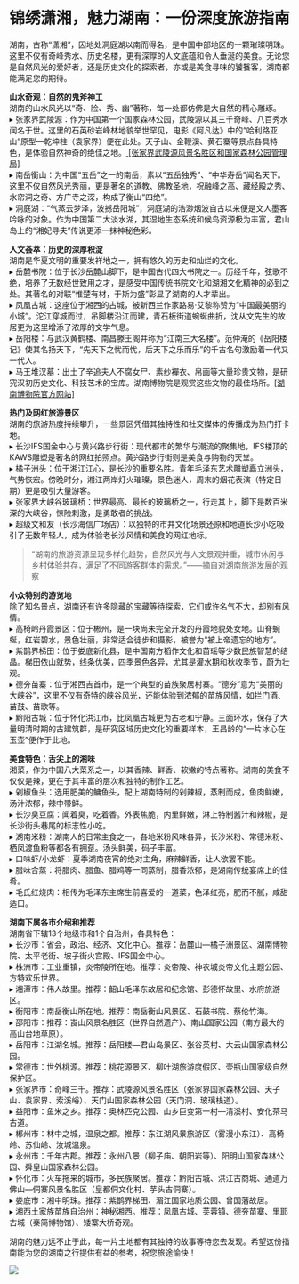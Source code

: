 # 锦绣潇湘，魅力湖南：一份深度旅游指南  

湖南，古称“潇湘”，因地处洞庭湖以南而得名，是中国中部地区的一颗璀璨明珠。这里不仅有奇峰秀水、历史名楼，更有深厚的人文底蕴和令人垂涎的美食。无论您是自然风光的爱好者，还是历史文化的探索者，亦或是美食寻味的饕餮客，湖南都能满足您的期待。  

**山水奇观：自然的鬼斧神工**  
湖南的山水风光以“奇、险、秀、幽”著称，每一处都仿佛是大自然的精心雕琢。  
▸ 张家界武陵源：作为中国第一个国家森林公园，武陵源以其三千奇峰、八百秀水闻名于世。这里的石英砂岩峰林地貌举世罕见，电影《阿凡达》中的“哈利路亚山”原型—乾坤柱（袁家界）便在此处。天子山、金鞭溪、黄石寨等景点各具特色，是体验自然神奇的绝佳之地。<a href="http://www.zjjwglxt.cn" target="_blank"> [张家界武陵源风景名胜区和国家森林公园管理局]</a>  
▸ 南岳衡山：为中国“五岳”之一的南岳，素以“五岳独秀”、“中华寿岳”闻名天下。这里不仅自然风光秀丽，更是著名的道教、佛教圣地，祝融峰之高、藏经殿之秀、水帘洞之奇、方广寺之深，构成了衡山“四绝”。  
▸ 洞庭湖：“气蒸云梦泽，波撼岳阳城”，洞庭湖的浩渺烟波自古以来便是文人墨客吟咏的对象。作为中国第二大淡水湖，其湿地生态系统和候鸟资源极为丰富，君山岛上的“湘妃寻夫”传说更添一抹神秘色彩。  

**人文荟萃：历史的深厚积淀**  
湖南是华夏文明的重要发祥地之一，拥有悠久的历史和灿烂的文化。  
▸ 岳麓书院：位于长沙岳麓山脚下，是中国古代四大书院之一。历经千年，弦歌不绝，培养了无数经世致用之才，是感受中国传统书院文化和湖湘文化精神的必到之处。其著名的对联“惟楚有材，于斯为盛”彰显了湖南的人才辈出。  
▸ 凤凰古城：这座位于湘西的古城，被新西兰作家路易·艾黎称赞为“中国最美丽的小城”。沱江穿城而过，吊脚楼沿江而建，青石板街道蜿蜒曲折，沈从文先生的故居更为这里增添了浓厚的文学气息。  
▸ 岳阳楼：与武汉黄鹤楼、南昌滕王阁并称为“江南三大名楼”。范仲淹的《岳阳楼记》使其名扬天下，“先天下之忧而忧，后天下之乐而乐”的千古名句激励着一代又一代人。  
▸ 马王堆汉墓：出土了辛追夫人不腐女尸、素纱襌衣、帛画等大量珍贵文物，是研究汉初历史文化、科技艺术的宝库。湖南博物院是观赏这些文物的最佳场所。<a href="http://www.hnmuseum.com" target="_blank">[湖南博物院官方网站]</a>  

**热门及网红旅游景区**  
湖南的旅游热度持续攀升，一些景区凭借其独特性和社交媒体的传播成为热门打卡地。  
▸ 长沙IFS国金中心与黄兴路步行街：现代都市的繁华与潮流的聚集地，IFS楼顶的KAWS雕塑是著名的网红拍照点。黄兴路步行街则是美食与购物的天堂。  
▸ 橘子洲头：位于湘江江心，是长沙的重要名胜。青年毛泽东艺术雕塑矗立洲头，气势恢宏。傍晚时分，湘江两岸灯火璀璨，景色迷人，周末的烟花表演（特定日期）更是吸引大量游客。  
▸ 张家界大峡谷玻璃桥：世界最高、最长的玻璃桥之一，行走其上，脚下是数百米深的大峡谷，惊险刺激，是勇敢者的挑战。  
▸ 超级文和友（长沙海信广场店）：以独特的市井文化场景还原和地道长沙小吃吸引了无数年轻人，成为体验老长沙风情和美食的网红地标。  
> “湖南的旅游资源呈现多样化趋势，自然风光与人文景观并重，城市休闲与乡村体验共存，满足了不同游客群体的需求。”——摘自对湖南旅游发展的观察  

**小众特别的游览地**  
除了知名景点，湖南还有许多隐藏的宝藏等待探索，它们或许名气不大，却别有风情。  
▸ 高椅岭丹霞景区：位于郴州，是一块尚未完全开发的丹霞地貌处女地。山脊蜿蜒，红岩碧水，景色壮丽，非常适合徒步和摄影，被誉为“被上帝遗忘的地方”。  
▸ 紫鹊界梯田：位于娄底新化县，是中国南方稻作文化和苗瑶等少数民族智慧的结晶。梯田依山就势，线条优美，四季景色各异，尤其是灌水期和秋收季节，蔚为壮观。  
▸ 德夯苗寨：位于湘西吉首市，是一个典型的苗族聚居村寨。“德夯”意为“美丽的大峡谷”，这里不仅有奇特的峡谷风光，还能体验到浓郁的苗族风情，如拦门酒、苗鼓、苗歌等。  
▸ 黔阳古城：位于怀化洪江市，比凤凰古城更为古老和宁静。三面环水，保存了大量明清时期的古建筑群，是研究区域历史文化的重要样本，王昌龄的“一片冰心在玉壶”便作于此地。  

**美食特色：舌尖上的湘味**  
湘菜，作为中国八大菜系之一，以其香辣、鲜香、软嫩的特点著称。湖南的美食不仅仅是辣，更在于其丰富的层次和独特的制作工艺。  
▸ 剁椒鱼头：选用肥美的鳙鱼头，配上湖南特制的剁辣椒，蒸制而成，鱼肉鲜嫩，汤汁浓郁，辣中带鲜。  
▸ 长沙臭豆腐：闻着臭，吃着香。外表焦脆，内里鲜嫩，淋上特制酱汁和辣椒，是长沙街头巷尾的标志性小吃。  
▸ 湖南米粉：湖南人的日常主食之一，各地米粉风味各异，长沙米粉、常德米粉、栖凤渡鱼粉等都各有拥趸。汤头鲜美，码子丰富。  
▸ 口味虾/小龙虾：夏季湖南夜宵的绝对主角，麻辣鲜香，让人欲罢不能。  
▸ 腊味合蒸：将腊肉、腊鱼、腊鸡等一同蒸制，腊香浓郁，是湖南传统宴席上的佳肴。  
▸ 毛氏红烧肉：相传为毛泽东主席生前喜爱的一道菜，色泽红亮，肥而不腻，咸甜适口。  

**湖南下属各市介绍和推荐**  
湖南省下辖13个地级市和1个自治州，各具特色：  
▸ 长沙市：省会，政治、经济、文化中心。推荐：岳麓山—橘子洲景区、湖南博物院、太平老街、坡子街火宫殿、IFS国金中心。  
▸ 株洲市：工业重镇，炎帝陵所在地。推荐：炎帝陵、神农城炎帝文化主题公园、方特欢乐世界。  
▸ 湘潭市：伟人故里。推荐：韶山毛泽东故居和纪念馆、彭德怀故里、水府旅游区。  
▸ 衡阳市：南岳衡山所在地。推荐：南岳衡山风景区、石鼓书院、蔡伦竹海。  
▸ 邵阳市：推荐：崀山风景名胜区（世界自然遗产）、南山国家公园（南方最大的高山台地草原）。  
▸ 岳阳市：江湖名城。推荐：岳阳楼—君山岛景区、张谷英村、大云山国家森林公园。  
▸ 常德市：世外桃源。推荐：桃花源景区、柳叶湖旅游度假区、壶瓶山国家级自然保护区。  
▸ 张家界市：奇峰三千。推荐：武陵源风景名胜区（张家界国家森林公园、天子山、袁家界、索溪峪）、天门山国家森林公园（天门洞、玻璃栈道）。  
▸ 益阳市：鱼米之乡。推荐：奥林匹克公园、山乡巨变第一村—清溪村、安化茶马古道。  
▸ 郴州市：林中之城，温泉之都。推荐：东江湖风景旅游区（雾漫小东江）、高椅岭、苏仙岭、汝城温泉。  
▸ 永州市：千年古郡。推荐：永州八景（柳子庙、朝阳岩等）、阳明山国家森林公园、舜皇山国家森林公园。  
▸ 怀化市：火车拖来的城市，多民族聚居。推荐：黔阳古城、洪江古商城、通道万佛山—侗寨风景名胜区（皇都侗文化村、芋头古侗寨）。  
▸ 娄底市：湘中明珠。推荐：紫鹊界梯田、湄江国家地质公园、曾国藩故居。  
▸ 湘西土家族苗族自治州：神秘湘西。推荐：凤凰古城、芙蓉镇、德夯苗寨、里耶古城（秦简博物馆）、矮寨大桥奇观。  

湖南的魅力远不止于此，每一片土地都有其独特的故事等待您去发现。希望这份指南能为您的湖南之行提供有益的参考，祝您旅途愉快！  

![](https://s1.imagehub.cc/images/2025/06/25/f01c92971e7f27c147f3fd4bcb6ade30.jpg)